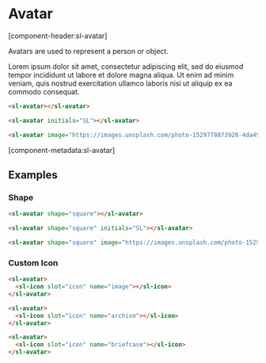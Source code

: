 # Avatar

[component-header:sl-avatar]

Avatars are used to represent a person or object.

Lorem ipsum dolor sit amet, consectetur adipiscing elit, sed do eiusmod tempor incididunt ut labore et dolore magna aliqua. Ut enim ad minim veniam, quis nostrud exercitation ullamco laboris nisi ut aliquip ex ea commodo consequat.

```html preview
<sl-avatar></sl-avatar>

<sl-avatar initials="SL"></sl-avatar>

<sl-avatar image="https://images.unsplash.com/photo-1529778873920-4da4926a72c2?ixlib=rb-1.2.1&auto=format&fit=crop&w=300&q=80" alt="Gray tabby kitten looking down"></sl-avatar>
```

[component-metadata:sl-avatar]

## Examples

### Shape

```html preview
<sl-avatar shape="square"></sl-avatar>

<sl-avatar shape="square" initials="SL"></sl-avatar>

<sl-avatar shape="square" image="https://images.unsplash.com/photo-1529778873920-4da4926a72c2?ixlib=rb-1.2.1&auto=format&fit=crop&w=300&q=80" alt="Gray tabby kitten looking down"></sl-avatar>
```

### Custom Icon

```html preview
<sl-avatar>
  <sl-icon slot="icon" name="image"></sl-icon>
</sl-avatar>

<sl-avatar>
  <sl-icon slot="icon" name="archive"></sl-icon>
</sl-avatar>

<sl-avatar>
  <sl-icon slot="icon" name="briefcase"></sl-icon>
</sl-avatar>
```
